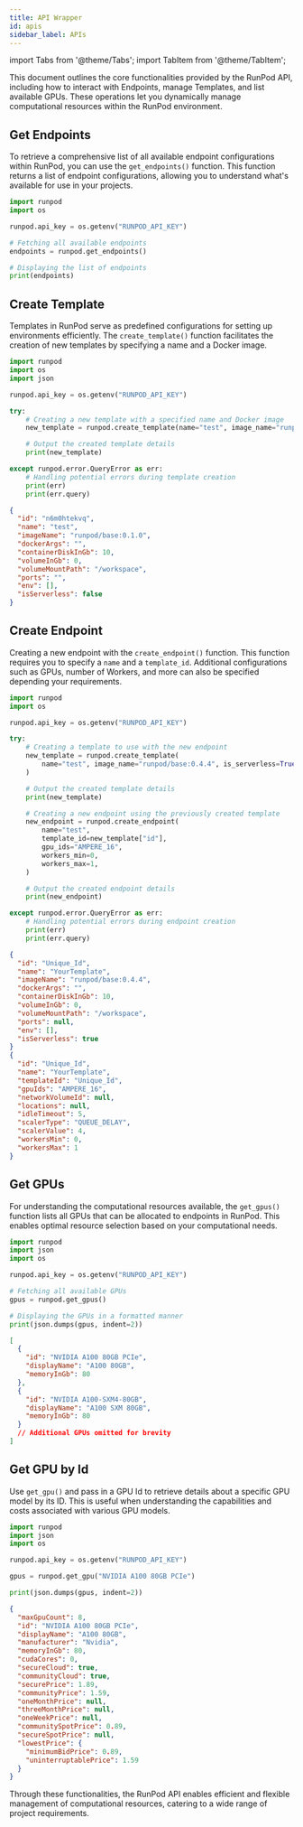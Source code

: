 ```yaml
---
title: API Wrapper
id: apis
sidebar_label: APIs
---
```


import Tabs from '@theme/Tabs';
import TabItem from '@theme/TabItem';

This document outlines the core functionalities provided by the RunPod API, including how to interact with Endpoints, manage Templates, and list available GPUs.
These operations let you dynamically manage computational resources within the RunPod environment.

## Get Endpoints

To retrieve a comprehensive list of all available endpoint configurations within RunPod, you can use the `get_endpoints()` function.
This function returns a list of endpoint configurations, allowing you to understand what's available for use in your projects.

```python
import runpod
import os

runpod.api_key = os.getenv("RUNPOD_API_KEY")

# Fetching all available endpoints
endpoints = runpod.get_endpoints()

# Displaying the list of endpoints
print(endpoints)
```

## Create Template

Templates in RunPod serve as predefined configurations for setting up environments efficiently.
The `create_template()` function facilitates the creation of new templates by specifying a name and a Docker image.

<Tabs>
  <TabItem value="python" label="Python" default>

```python
import runpod
import os
import json

runpod.api_key = os.getenv("RUNPOD_API_KEY")

try:
    # Creating a new template with a specified name and Docker image
    new_template = runpod.create_template(name="test", image_name="runpod/base:0.1.0")

    # Output the created template details
    print(new_template)

except runpod.error.QueryError as err:
    # Handling potential errors during template creation
    print(err)
    print(err.query)
```

</TabItem>
  <TabItem value="output" label="Output">

```json
{
  "id": "n6m0htekvq",
  "name": "test",
  "imageName": "runpod/base:0.1.0",
  "dockerArgs": "",
  "containerDiskInGb": 10,
  "volumeInGb": 0,
  "volumeMountPath": "/workspace",
  "ports": "",
  "env": [],
  "isServerless": false
}
```

</TabItem>
</Tabs>

## Create Endpoint

Creating a new endpoint with the `create_endpoint()` function.
This function requires you to specify a `name` and a `template_id`.
Additional configurations such as GPUs, number of Workers, and more can also be specified depending your requirements.

<Tabs>
  <TabItem value="python" label="Python" default>

```python
import runpod
import os

runpod.api_key = os.getenv("RUNPOD_API_KEY")

try:
    # Creating a template to use with the new endpoint
    new_template = runpod.create_template(
        name="test", image_name="runpod/base:0.4.4", is_serverless=True
    )

    # Output the created template details
    print(new_template)

    # Creating a new endpoint using the previously created template
    new_endpoint = runpod.create_endpoint(
        name="test",
        template_id=new_template["id"],
        gpu_ids="AMPERE_16",
        workers_min=0,
        workers_max=1,
    )

    # Output the created endpoint details
    print(new_endpoint)

except runpod.error.QueryError as err:
    # Handling potential errors during endpoint creation
    print(err)
    print(err.query)
```

</TabItem>
  <TabItem value="output" label="Output">

```json
{
  "id": "Unique_Id",
  "name": "YourTemplate",
  "imageName": "runpod/base:0.4.4",
  "dockerArgs": "",
  "containerDiskInGb": 10,
  "volumeInGb": 0,
  "volumeMountPath": "/workspace",
  "ports": null,
  "env": [],
  "isServerless": true
}
{
  "id": "Unique_Id",
  "name": "YourTemplate",
  "templateId": "Unique_Id",
  "gpuIds": "AMPERE_16",
  "networkVolumeId": null,
  "locations": null,
  "idleTimeout": 5,
  "scalerType": "QUEUE_DELAY",
  "scalerValue": 4,
  "workersMin": 0,
  "workersMax": 1
}
```

</TabItem>
</Tabs>

## Get GPUs

For understanding the computational resources available, the `get_gpus()` function lists all GPUs that can be allocated to endpoints in RunPod. This enables optimal resource selection based on your computational needs.

<Tabs>
  <TabItem value="python" label="Python" default>

```python
import runpod
import json
import os

runpod.api_key = os.getenv("RUNPOD_API_KEY")

# Fetching all available GPUs
gpus = runpod.get_gpus()

# Displaying the GPUs in a formatted manner
print(json.dumps(gpus, indent=2))
```

</TabItem>
  <TabItem value="output" label="Output">

```json
[
  {
    "id": "NVIDIA A100 80GB PCIe",
    "displayName": "A100 80GB",
    "memoryInGb": 80
  },
  {
    "id": "NVIDIA A100-SXM4-80GB",
    "displayName": "A100 SXM 80GB",
    "memoryInGb": 80
  }
  // Additional GPUs omitted for brevity
]
```

</TabItem>
</Tabs>

## Get GPU by Id

Use `get_gpu()` and pass in a GPU Id to retrieve details about a specific GPU model by its ID.
This is useful when understanding the capabilities and costs associated with various GPU models.

<Tabs>
  <TabItem value="python" label="Python" default>

```python
import runpod
import json
import os

runpod.api_key = os.getenv("RUNPOD_API_KEY")

gpus = runpod.get_gpu("NVIDIA A100 80GB PCIe")

print(json.dumps(gpus, indent=2))
```

</TabItem>
  <TabItem value="output" label="Output">

```json
{
  "maxGpuCount": 8,
  "id": "NVIDIA A100 80GB PCIe",
  "displayName": "A100 80GB",
  "manufacturer": "Nvidia",
  "memoryInGb": 80,
  "cudaCores": 0,
  "secureCloud": true,
  "communityCloud": true,
  "securePrice": 1.89,
  "communityPrice": 1.59,
  "oneMonthPrice": null,
  "threeMonthPrice": null,
  "oneWeekPrice": null,
  "communitySpotPrice": 0.89,
  "secureSpotPrice": null,
  "lowestPrice": {
    "minimumBidPrice": 0.89,
    "uninterruptablePrice": 1.59
  }
}
```

</TabItem>

</Tabs>

Through these functionalities, the RunPod API enables efficient and flexible management of computational resources, catering to a wide range of project requirements.
